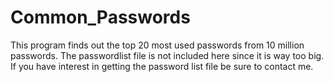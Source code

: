 # Common_Passwords
This program finds out the top 20 most used passwords from 10 million passwords.
The passwordlist file is not included here since it is way too big.
If you have interest in getting the password list file be sure to contact me.
